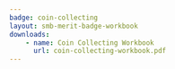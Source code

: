 ```yaml
---
badge: coin-collecting
layout: smb-merit-badge-workbook
downloads:
    - name: Coin Collecting Workbook
      url: coin-collecting-workbook.pdf
---
```

